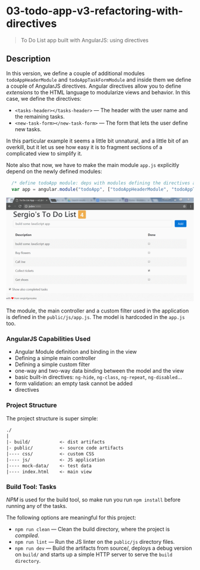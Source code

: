 # 03-todo-app-v3-refactoring-with-directives
> To Do List app built with AngularJS: using directives

## Description

In this version, we define a couple of additional modules `todoAppHeaderModule` and `todoAppTaskFormModule` and inside them we define a couple of AngularJS directives.
Angular directives allow you to define *extensions* to the HTML language to modularize views and behavior. In this case, we define the directives:
+ `<tasks-header></tasks-header>` &mdash; The header with the user name and the remaining tasks.
+ `<new-task-form></new-task-form>` &mdash; The form that lets the user define new tasks.

In this particular example it seems a little bit unnatural, and a little bit of an overkill, but it let us see how easy it is to fragment sections of a complicated view to simplify it.

Note also that now, we have to make the main module `app.js` explicitly depend on the newly defined modules:
```javascript
  /* define todoApp module: deps with modules defining the directives are included */
  var app = angular.module("todoApp", ["todoAppHeaderModule", "todoAppTaskFormModule"]);
```

![To Do List Image](ui.png)

The module, the main controller and a custom filter used in the application is defined in the `public/js/app.js`.
The model is hardcoded in the `app.js` too.

### AngularJS Capabilities Used
+ Angular Module definition and binding in the view
+ Defining a simple main controller
+ Defining a simple custom filter
+ one-way and two-way data binding between the model and the view
+ basic built-in directives: `ng-hide`, `ng-class`, `ng-repeat`, `ng-disabled`...
+ form validation: an empty task cannot be added
+ directives

### Project Structure

The project structure is super simple:

```
./
|
|- build/           <- dist artifacts
|- public/          <- source code artifacts
|---- css/          <- custom CSS
|---- js/           <- JS application
|---- mock-data/    <- test data
|---- index.html    <- main view
```

### Build Tool: Tasks

*NPM* is used for the build tool, so make run you run `npm install` before running any of the tasks.

The following options are meaningful for this project:
+ `npm run clean` &mdash; Clean the build directory, where the project is *compiled*.
+ `npm run lint` &mdash; Run the JS linter on the `public/js` directory files.
+ `npm run dev` &mdash; Build the artifacts from source/, deploys a debug version on `build/` and starts up a simple HTTP server to serve the `build directory`.
